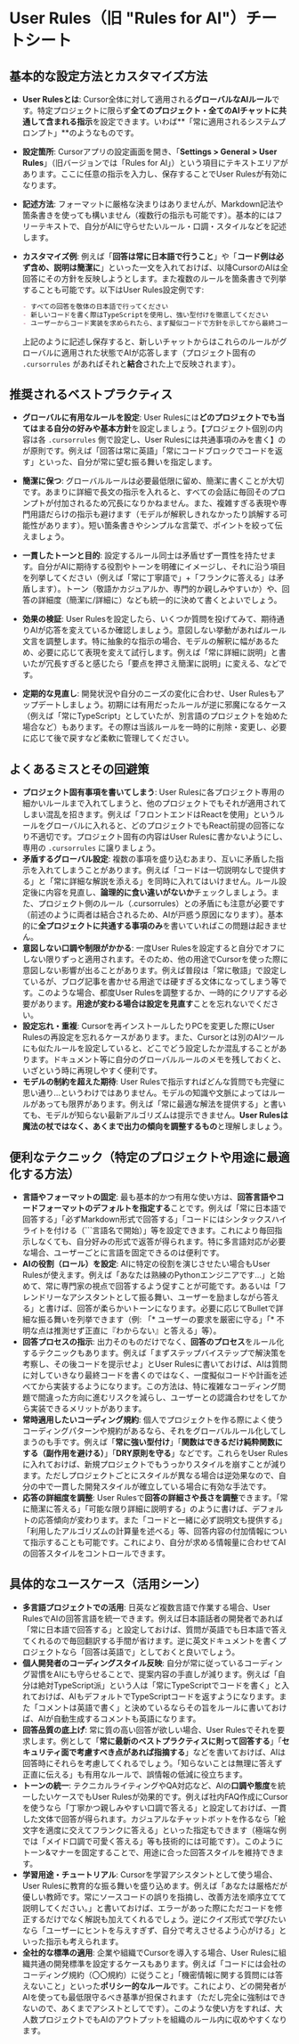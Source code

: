 # User Rules（旧 "Rules for AI"）チートシート

## 基本的な設定方法とカスタマイズ方法
- **User Rulesとは**: Cursor全体に対して適用される**グローバルなAIルール**です。特定プロジェクトに限らず**全てのプロジェクト・全てのAIチャットに共通して含まれる指示**を設定できます。いわば**「常に適用されるシステムプロンプト」**のようなものです。  
- **設定箇所**: Cursorアプリの設定画面を開き、「**Settings > General > User Rules**」（旧バージョンでは「Rules for AI」）という項目にテキストエリアがあります。ここに任意の指示を入力し、保存することでUser Rulesが有効になります。  
- **記述方法**: フォーマットに厳格な決まりはありませんが、Markdown記法や箇条書きを使っても構いません（複数行の指示も可能です）。基本的にはフリーテキストで、自分がAIに守らせたいルール・口調・スタイルなどを記述します。  
- **カスタマイズ例**: 例えば「**回答は常に日本語で行うこと**」や「**コード例は必ず含め、説明は簡潔に**」といった一文を入れておけば、以降CursorのAIは全回答にその方針を反映しようとします。また複数のルールを箇条書きで列挙することも可能です。以下はUser Rules設定例です:  

  ```md
  - すべての回答を敬体の日本語で行ってください  
  - 新しいコードを書く際はTypeScriptを使用し、強い型付けを徹底してください  
  - ユーザーからコード実装を求められたら、まず擬似コードで方針を示してから最終コードを提示してください  
  ```  

  上記のように記述し保存すると、新しいチャットからはこれらのルールがグローバルに適用された状態でAIが応答します（プロジェクト固有の `.cursorrules` があればそれと**結合**された上で反映されます）。

## 推奨されるベストプラクティス
- **グローバルに有用なルールを設定**: User Rulesには**どのプロジェクトでも当てはまる自分の好みや基本方針**を設定しましょう。【プロジェクト個別の内容は各 `.cursorrules` 側で設定し、User Rulesには共通事項のみを書く】のが原則です。例えば「回答は常に英語」「常にコードブロックでコードを返す」といった、自分が常に望む振る舞いを指定します。  
- **簡潔に保つ**: グローバルルールは必要最低限に留め、簡潔に書くことが大切です。あまりに詳細で長文の指示を入れると、すべての会話に毎回そのプロンプトが付加されるため冗長になりかねません。また、複雑すぎる表現や専門用語だらけの指示も避けます（モデルが解釈しきれなかったり誤解する可能性があります）。短い箇条書きやシンプルな言葉で、ポイントを絞って伝えましょう。  
- **一貫したトーンと目的**: 設定するルール同士は矛盾せず一貫性を持たせます。自分がAIに期待する役割やトーンを明確にイメージし、それに沿う項目を列挙してください（例えば「常に丁寧語で」+「フランクに答える」は矛盾します）。トーン（敬語かカジュアルか、専門的か親しみやすいか）や、回答の詳細度（簡潔に/詳細に）なども統一的に決めて書くとよいでしょう。  
- **効果の検証**: User Rulesを設定したら、いくつか質問を投げてみて、期待通りAIが応答を変えているか確認しましょう。意図しない挙動があればルール文言を調整します。特に抽象的な指示の場合、モデルの解釈に幅があるため、必要に応じて表現を変えて試行します。例えば「常に詳細に説明」と書いたが冗長すぎると感じたら「要点を押さえ簡潔に説明」に変える、などです。  

- **定期的な見直し**: 開発状況や自分のニーズの変化に合わせ、User Rulesもアップデートしましょう。初期には有用だったルールが逆に邪魔になるケース（例えば「常にTypeScript」としていたが、別言語のプロジェクトを始めた場合など）もあります。その際は当該ルールを一時的に削除・変更し、必要に応じて後で戻すなど柔軟に管理してください。

## よくあるミスとその回避策
- **プロジェクト固有事項を書いてしまう**: User Rulesに各プロジェクト専用の細かいルールまで入れてしまうと、他のプロジェクトでもそれが適用されてしまい混乱を招きます。例えば「フロントエンドはReactを使用」というルールをグローバルに入れると、どのプロジェクトでもReact前提の回答になり不適切です。プロジェクト固有の内容はUser Rulesに書かないようにし、専用の `.cursorrules` に譲りましょう。  
- **矛盾するグローバル設定**: 複数の事項を盛り込むあまり、互いに矛盾した指示を入れてしまうことがあります。例えば「コードは一切説明なしで提供する」と「常に詳細な解説を添える」を同時に入れてはいけません。ルール設定後に内容を見直し、**論理的に食い違いがないか**チェックしましょう。また、プロジェクト側のルール（.cursorrules）との矛盾にも注意が必要です（前述のように両者は結合されるため、AIが戸惑う原因になります）。基本的に**全プロジェクトに共通する事項のみ**を書いていればこの問題は起きません。  
- **意図しない口調や制限がかかる**: 一度User Rulesを設定すると自分でオフにしない限りずっと適用されます。そのため、他の用途でCursorを使った際に意図しない影響が出ることがあります。例えば普段は「常に敬語」で設定しているが、ブログ記事を書かせる用途では硬すぎる文体になってしまう等です。このような場合、都度User Rulesを調整するか、一時的にクリアする必要があります。**用途が変わる場合は設定を見直す**ことを忘れないでください。  
- **設定忘れ・重複**: Cursorを再インストールしたりPCを変更した際にUser Rulesの再設定を忘れるケースがあります。また、Cursorとは別のAIツールにも似たルールを設定していると、どこでどう設定したか混乱することがあります。ドキュメント等に自分のグローバルルールのメモを残しておくと、いざという時に再現しやすく便利です。  
- **モデルの制約を超えた期待**: User Rulesで指示すればどんな質問でも完璧に思い通り…というわけではありません。モデルの知識や文脈によってはルールがあっても限界があります。例えば「常に最適な解法を提供する」と書いても、モデルが知らない最新アルゴリズムは提示できません。**User Rulesは魔法の杖ではなく、あくまで出力の傾向を調整するもの**と理解しましょう。

## 便利なテクニック（特定のプロジェクトや用途に最適化する方法）
- **言語やフォーマットの固定**: 最も基本的かつ有用な使い方は、**回答言語やコードフォーマットのデフォルトを指定する**ことです。例えば「常に日本語で回答する」「必ずMarkdown形式で回答する」「コードにはシンタックスハイライトを付ける（\`\`\`言語名で開始）」等を設定できます。これにより毎回指示しなくても、自分好みの形式で返答が得られます。特に多言語対応が必要な場合、ユーザーごとに言語を固定できるのは便利です。  
- **AIの役割（ロール）を設定**: AIに特定の役割を演じさせたい場合もUser Rulesが使えます。例えば「あなたは熟練のPythonエンジニアです…」と始めて、常に専門家の視点で回答するよう促すことが可能です。あるいは「フレンドリーなアシスタントとして振る舞い、ユーザーを励ましながら答える」と書けば、回答が柔らかいトーンになります。必要に応じてBulletで詳細な振る舞いを列挙できます（例: 「* ユーザーの要求を厳密に守る」「* 不明な点は推測せず正直に『わからない』と答える」等）。  
- **回答プロセスの指示**: 出力そのものだけでなく、**回答のプロセス**をルール化するテクニックもあります。例えば「まずステップバイステップで解決策を考察し、その後コードを提示せよ」とUser Rulesに書いておけば、AIは質問に対していきなり最終コードを書くのではなく、一度擬似コードや計画を述べてから実装するようになります。この方法は、特に複雑なコーディング問題で間違った方向に進むリスクを減らし、ユーザーとの認識合わせをしてから実装できるメリットがあります。  
- **常時適用したいコーディング規約**: 個人でプロジェクトを作る際によく使うコーディングパターンや規約があるなら、それをグローバルルール化してしまうのも手です。例えば「**常に強い型付け**」「**関数はできるだけ純粋関数にする（副作用を避ける）**」「**DRY原則を守る**」などです。これらをUser Rulesに入れておけば、新規プロジェクトでもうっかりスタイルを崩すことが減ります。ただしプロジェクトごとにスタイルが異なる場合は逆効果なので、自分の中で一貫した開発スタイルが確立している場合に有効な手法です。  
- **応答の詳細度を調整**: User Rulesで**回答の詳細さや長さを調整**できます。「常に簡潔に答える」「可能な限り詳細に説明する」のように書けば、デフォルトの応答傾向が変わります。また「コードと一緒に必ず説明文も提供する」「利用したアルゴリズムの計算量を述べる」等、回答内容の付加情報について指示することも可能です。これにより、自分が求める情報量に合わせてAIの回答スタイルをコントロールできます。  

## 具体的なユースケース（活用シーン）
- **多言語プロジェクトでの活用**: 日英など複数言語で作業する場合、User RulesでAIの回答言語を統一できます。例えば日本語話者の開発者であれば「常に日本語で回答する」と設定しておけば、質問が英語でも日本語で答えてくれるので毎回翻訳する手間が省けます。逆に英文ドキュメントを書くプロジェクトなら「回答は英語で」としておくと良いでしょう。  
- **個人開発者のコーディングスタイル反映**: 自分が常に従っているコーディング習慣をAIにも守らせることで、提案内容の手直しが減ります。例えば「自分は絶対TypeScript派」という人は「常にTypeScriptでコードを書く」と入れておけば、AIもデフォルトでTypeScriptコードを返すようになります。また「コメントは英語で書く」と決めているならその旨をルールに書いておけば、AIが自動生成するコメントも英語になります。  
- **回答品質の底上げ**: 常に質の高い回答が欲しい場合、User Rulesでそれを要求します。例として「**常に最新のベストプラクティスに則って回答する**」「**セキュリティ面で考慮すべき点があれば指摘する**」などを書いておけば、AIは回答時にそれらを考慮してくれるでしょう。「知らないことは無理に答えず正直に伝える」も有用なルールで、誤情報の低減に役立ちます。  
- **トーンの統一**: テクニカルライティングやQA対応など、AIの**口調や態度**を統一したいケースでもUser Rulesが効果的です。例えば社内FAQ作成にCursorを使うなら「丁寧かつ親しみやすい口調で答える」と設定しておけば、一貫した文体で回答が得られます。カジュアルなチャットボットを作るなら「絵文字を適度に交えてフランクに答える」といった指定もできます（極端な例では「メイド口調で可愛く答える」等も技術的には可能です）。このようにトーン&マナーを固定することで、用途に合った回答スタイルを維持できます。  
- **学習用途・チュートリアル**: Cursorを学習アシスタントとして使う場合、User Rulesに教育的な振る舞いを盛り込めます。例えば「あなたは厳格だが優しい教師です。常にソースコードの誤りを指摘し、改善方法を順序立てて説明してください。」と書いておけば、エラーがあった際にただコードを修正するだけでなく解説も加えてくれるでしょう。逆にクイズ形式で学びたいなら「ユーザーにヒントを与えすぎず、自分で考えさせるよう心がける」といった指示も考えられます。  
- **全社的な標準の適用**: 企業や組織でCursorを導入する場合、User Rulesに組織共通の開発標準を設定するケースもあります。例えば「コードには会社のコーディング規約（〇〇規約）に従うこと」「機密情報に関する質問には答えないこと」といった**ポリシー的なルール**です。これにより、どの開発者がAIを使っても最低限守るべき基準が担保されます（ただし完全に強制はできないので、あくまでアシストとしてです）。このような使い方をすれば、大人数プロジェクトでもAIのアウトプットを組織のルール内に収めやすくなります。  